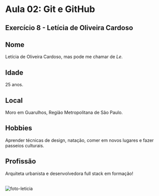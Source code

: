 # Aula 02: Git e GitHub 
## __Exercício 8 - Letícia de Oliveira Cardoso__

## Nome
Letícia de Oliveira Cardoso, mas pode me chamar de _Le_.

## Idade
25 anos.

## Local
Moro em Guarulhos, Região Metropolitana de São Paulo.

## Hobbies
Aprender técnicas de design, natação, comer em novos lugares e fazer passeios culturais.

## Profissão
Arquiteta urbanista e desenvolvedora full stack em formação!
<br>
<br>

![foto-leticia](https://media-exp1.licdn.com/dms/image/C4E03AQF9trw_rOqERw/profile-displayphoto-shrink_800_800/0/1635976369842?e=1654732800&v=beta&t=ad9JJv-evPQHW4pqFFD9fMbnwhftqElDD8G08s-aZqo)
